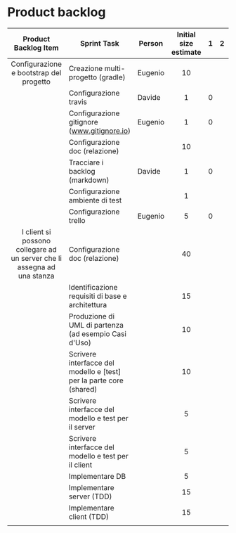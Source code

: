 # Product backlog

| Product Backlog Item | Sprint Task                                                                    	 | Person | Initial size estimate | 1 | 2 | 3 | 4 | 5 | 6 |
|----------|-----------------------------------------------------------------------------|--------------------|-----------------------|---|---|---|---|---|---|
| <center>Configurazione e bootstrap del progetto</center>                                  | Creazione multi-progetto (gradle) | Eugenio | <center>10</center> |   |   |   |   |   |   |
|         | Configurazione travis 	                    | Davide             | <center> 1 </center>  | 0 |   |   |   |   |   |
|         | Configurazione gitignore (www.gitignore.io) | Eugenio            | <center> 1 </center>  | 0 |   |   |   |   |   |
|         | Configurazione doc (relazione)              |                    | <center> 10 </center> |   |   |   |   |   |   |
|         | Tracciare i backlog (markdown)              | Davide             | <center> 1 </center>  | 0 |   |   |   |   |   |
|         | Configurazione ambiente di test             |                    | <center> 1 </center>  |   |   |   |   |   |   |
|         | Configurazione trello                       | Eugenio            | <center> 5 </center>  | 0 |   |   |   |   |   |
| <center>I client si possono collegare ad un server che li assegna ad una stanza</center>  | Configurazione doc (relazione)    |         | <center>40</center> |   |   |   |   |   |   |
|         | Identificazione requisiti di base e architettura                    |  | <center> 15 </center> |   |   |   |   |   |   |
|         | Produzione di UML di partenza (ad esempio Casi d'Uso)               |  | <center> 10 </center> |   |   |   |   |   |   |
|         | Scrivere interfacce del modello e [test] per la parte core (shared) |  | <center> 10 </center> |   |   |   |   |   |   |
|         | Scrivere interfacce del modello e test per il server                |  | <center> 5 </center>  |   |   |   |   |   |   |
|         | Scrivere interfacce del modello e test per il client                |  | <center> 5 </center>  |   |   |   |   |   |   |
|         | Implementare DB                                                     |  | <center> 5 </center>  |   |   |   |   |   |   |
|         | Implementare server (TDD)                                           |  | <center> 15 </center> |   |   |   |   |   |   |
|         | Implementare client (TDD)                                           |  | <center> 15 </center> |   |   |   |   |   |   |
|         |                                                                     |  |                       |   |   |   |   |   |   |
